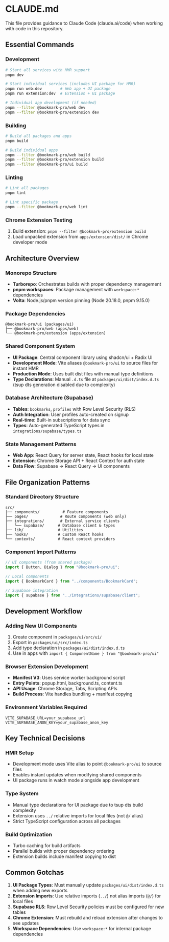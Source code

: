 # CLAUDE.md

This file provides guidance to Claude Code (claude.ai/code) when working with code in this repository.

## Essential Commands

### Development
```bash
# Start all services with HMR support
pnpm dev

# Start individual services (includes UI package for HMR)
pnpm run web:dev        # Web app + UI package
pnpm run extension:dev  # Extension + UI package

# Individual app development (if needed)
pnpm --filter @bookmark-pro/web dev
pnpm --filter @bookmark-pro/extension dev
```

### Building
```bash
# Build all packages and apps
pnpm build

# Build individual apps
pnpm --filter @bookmark-pro/web build
pnpm --filter @bookmark-pro/extension build
pnpm --filter @bookmark-pro/ui build
```

### Linting
```bash
# Lint all packages
pnpm lint

# Lint specific package
pnpm --filter @bookmark-pro/web lint
```

### Chrome Extension Testing
1. Build extension: `pnpm --filter @bookmark-pro/extension build`
2. Load unpacked extension from `apps/extension/dist/` in Chrome developer mode

## Architecture Overview

### Monorepo Structure
- **Turborepo**: Orchestrates builds with proper dependency management
- **pnpm workspaces**: Package management with `workspace:*` dependencies
- **Volta**: Node.js/pnpm version pinning (Node 20.18.0, pnpm 9.15.0)

### Package Dependencies
```
@bookmark-pro/ui (packages/ui)
├── @bookmark-pro/web (apps/web)
└── @bookmark-pro/extension (apps/extension)
```

### Shared Component System
- **UI Package**: Central component library using shadcn/ui + Radix UI
- **Development Mode**: Vite aliases `@bookmark-pro/ui` to source files for instant HMR
- **Production Mode**: Uses built dist files with manual type definitions
- **Type Declarations**: Manual `.d.ts` file at `packages/ui/dist/index.d.ts` (tsup dts generation disabled due to complexity)

### Database Architecture (Supabase)
- **Tables**: `bookmarks`, `profiles` with Row Level Security (RLS)
- **Auth Integration**: User profiles auto-created on signup
- **Real-time**: Built-in subscriptions for data sync
- **Types**: Auto-generated TypeScript types in `integrations/supabase/types.ts`

### State Management Patterns
- **Web App**: React Query for server state, React hooks for local state
- **Extension**: Chrome Storage API + React Context for auth state
- **Data Flow**: Supabase → React Query → UI components

## File Organization Patterns

### Standard Directory Structure
```
src/
├── components/          # Feature components
├── pages/              # Route components (web only)
├── integrations/       # External service clients
│   └── supabase/      # Database client & types
├── lib/               # Utilities
├── hooks/             # Custom React hooks
└── contexts/          # React context providers
```

### Component Import Patterns
```typescript
// UI components (from shared package)
import { Button, Dialog } from "@bookmark-pro/ui";

// Local components
import { BookmarkCard } from "../components/BookmarkCard";

// Supabase integration
import { supabase } from "../integrations/supabase/client";
```

## Development Workflow

### Adding New UI Components
1. Create component in `packages/ui/src/ui/`
2. Export in `packages/ui/src/index.ts`
3. Add type declaration in `packages/ui/dist/index.d.ts`
4. Use in apps with `import { ComponentName } from "@bookmark-pro/ui"`

### Browser Extension Development
- **Manifest V3**: Uses service worker background script
- **Entry Points**: popup.html, background.ts, content.ts
- **API Usage**: Chrome Storage, Tabs, Scripting APIs
- **Build Process**: Vite handles bundling + manifest copying

### Environment Variables Required
```env
VITE_SUPABASE_URL=your_supabase_url
VITE_SUPABASE_ANON_KEY=your_supabase_anon_key
```

## Key Technical Decisions

### HMR Setup
- Development mode uses Vite alias to point `@bookmark-pro/ui` to source files
- Enables instant updates when modifying shared components
- UI package runs in watch mode alongside app development

### Type System
- Manual type declarations for UI package due to tsup dts build complexity
- Extension uses `../` relative imports for local files (not `@/` alias)
- Strict TypeScript configuration across all packages

### Build Optimization
- Turbo caching for build artifacts
- Parallel builds with proper dependency ordering
- Extension builds include manifest copying to dist

## Common Gotchas

1. **UI Package Types**: Must manually update `packages/ui/dist/index.d.ts` when adding new exports
2. **Extension Imports**: Use relative imports (`../`) not alias imports (`@/`) for local files
3. **Supabase RLS**: Row Level Security policies must be configured for new tables
4. **Chrome Extension**: Must rebuild and reload extension after changes to see updates
5. **Workspace Dependencies**: Use `workspace:*` for internal package dependencies
